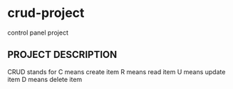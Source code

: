 # crud-project
control panel project

## PROJECT DESCRIPTION
 CRUD stands for 
 C means create item
 R means read item
 U means update item
 D means delete item
